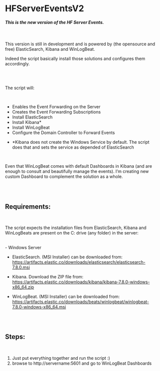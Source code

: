 # HFServerEventsV2

##### This is the new version of the HF Server Events. 

<br/>

This version is still in development and is powered by (the opensource and free) ElasticSearch, Kibana and WinLogBeat.

Indeed the script basically install those solutions and configures them accordingly.

<br/><br/>

The script will:

<br/>

-	Enables the Event Forwarding on the Server 
-	Creates the Event Forwarding Subscriptions
-	Install ElasticSearch
-	Install Kibana*
-	Install WinLogBeat
-	Configure the Domain Controller to Forward Events


* *Kibana does not create the Windows Service by default. The script does that and sets the service as depended of ElasticSearch

<br/>

Even that WinLogBeat comes with default Dashboards in Kibana (and are enough to consult and beautifully manage the events). I’m creating new custom Dashboard to complement the solution as a whole.

<br/><br/>

## Requirements:

<br/>

The script expects the installation files from ElasticSearch, Kibana and WinLogBeats are present on the C: drive (any folder) in the server:

<br/>
- Windows Server

- ElasticSearch. (MSI Installer) can be downloaded from: https://artifacts.elastic.co/downloads/elasticsearch/elasticsearch-7.8.0.msi 

-	Kibana. Download the ZIP file from: https://artifacts.elastic.co/downloads/kibana/kibana-7.8.0-windows-x86_64.zip 

-	WinLogBeat. (MSI Installer) can be downloaded from: https://artifacts.elastic.co/downloads/beats/winlogbeat/winlogbeat-7.8.0-windows-x86_64.msi 

<br/><br/>

## Steps:

<br/>

1) Just put everything together and run the script :)
2) browse to http://servername:5601 and go to WinLogBeat Dashboards 



<br/>

